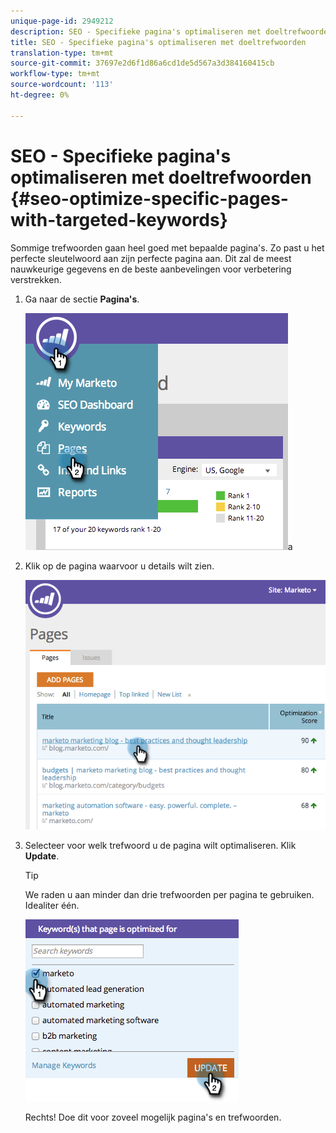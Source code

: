 ```yaml
---
unique-page-id: 2949212
description: SEO - Specifieke pagina's optimaliseren met doeltrefwoorden - Marketo Docs - Productdocumentatie
title: SEO - Specifieke pagina's optimaliseren met doeltrefwoorden
translation-type: tm+mt
source-git-commit: 37697e2d6f1d86a6cd1de5d567a3d384160415cb
workflow-type: tm+mt
source-wordcount: '113'
ht-degree: 0%

---
```



# SEO - Specifieke pagina&#39;s optimaliseren met doeltrefwoorden {#seo-optimize-specific-pages-with-targeted-keywords}

Sommige trefwoorden gaan heel goed met bepaalde pagina&#39;s. Zo past u het perfecte sleutelwoord aan zijn perfecte pagina aan. Dit zal de meest nauwkeurige gegevens en de beste aanbevelingen voor verbetering verstrekken.

1. Ga naar de sectie **Pagina&#39;s**.

   ![](assets/image2014-9-18-12-3a52-3a28.png)a

1. Klik op de pagina waarvoor u details wilt zien.

   ![](assets/image2014-9-18-12-3a52-3a41.png)

1. Selecteer voor welk trefwoord u de pagina wilt optimaliseren. Klik **Update**.

   >[!TIP]
   >
   >We raden u aan minder dan drie trefwoorden per pagina te gebruiken. Idealiter één.

   ![](assets/image2014-9-18-12-3a52-3a46.png)

   Rechts! Doe dit voor zoveel mogelijk pagina&#39;s en trefwoorden.
